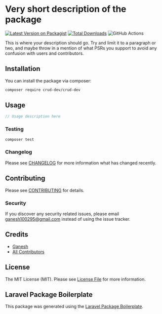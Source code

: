# Very short description of the package

[![Latest Version on Packagist](https://img.shields.io/packagist/v/crud-dev/crud-dev.svg?style=flat-square)](https://packagist.org/packages/crud-dev/crud-dev)
[![Total Downloads](https://img.shields.io/packagist/dt/crud-dev/crud-dev.svg?style=flat-square)](https://packagist.org/packages/crud-dev/crud-dev)
![GitHub Actions](https://github.com/crud-dev/crud-dev/actions/workflows/main.yml/badge.svg)

This is where your description should go. Try and limit it to a paragraph or two, and maybe throw in a mention of what PSRs you support to avoid any confusion with users and contributors.

## Installation

You can install the package via composer:

```bash
composer require crud-dev/crud-dev
```

## Usage

```php
// Usage description here
```

### Testing

```bash
composer test
```

### Changelog

Please see [CHANGELOG](CHANGELOG.md) for more information what has changed recently.

## Contributing

Please see [CONTRIBUTING](CONTRIBUTING.md) for details.

### Security

If you discover any security related issues, please email ganesh100295@gmail.com instead of using the issue tracker.

## Credits

-   [Ganesh](https://github.com/crud-dev)
-   [All Contributors](../../contributors)

## License

The MIT License (MIT). Please see [License File](LICENSE.md) for more information.

## Laravel Package Boilerplate

This package was generated using the [Laravel Package Boilerplate](https://laravelpackageboilerplate.com).
